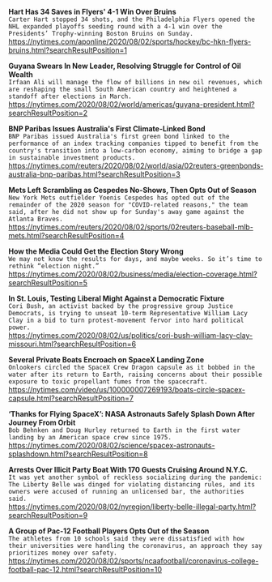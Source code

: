 **Hart Has 34 Saves in Flyers' 4-1 Win Over Bruins**\
`Carter Hart stopped 34 shots, and the Philadelphia Flyers opened the NHL expanded playoffs seeding round with a 4-1 win over the Presidents’ Trophy-winning Boston Bruins on Sunday.`\
https://nytimes.com/aponline/2020/08/02/sports/hockey/bc-hkn-flyers-bruins.html?searchResultPosition=1

**Guyana Swears In New Leader, Resolving Struggle for Control of Oil Wealth**\
`Irfaan Ali will manage the flow of billions in new oil revenues, which are reshaping the small South American country and heightened a standoff after elections in March.`\
https://nytimes.com/2020/08/02/world/americas/guyana-president.html?searchResultPosition=2

**BNP Paribas Issues Australia's First Climate-Linked Bond**\
`BNP Paribas issued Australia's first green bond linked to the performance of an index tracking companies tipped to benefit from the country's transition into a low-carbon economy, aiming to bridge a gap in sustainable investment products.`\
https://nytimes.com/reuters/2020/08/02/world/asia/02reuters-greenbonds-australia-bnp-paribas.html?searchResultPosition=3

**Mets Left Scrambling as Cespedes No-Shows, Then Opts Out of Season**\
`New York Mets outfielder Yoenis Cespedes has opted out of the remainder of the 2020 season for "COVID-related reasons," the team said, after he did not show up for Sunday's away game against the Atlanta Braves.`\
https://nytimes.com/reuters/2020/08/02/sports/02reuters-baseball-mlb-mets.html?searchResultPosition=4

**How the Media Could Get the Election Story Wrong**\
`We may not know the results for days, and maybe weeks. So it’s time to rethink “election night.”`\
https://nytimes.com/2020/08/02/business/media/election-coverage.html?searchResultPosition=5

**In St. Louis, Testing Liberal Might Against a Democratic Fixture**\
`Cori Bush, an activist backed by the progressive group Justice Democrats, is trying to unseat 10-term Representative William Lacy Clay in a bid to turn protest-movement fervor into hard political power.`\
https://nytimes.com/2020/08/02/us/politics/cori-bush-william-lacy-clay-missouri.html?searchResultPosition=6

**Several Private Boats Encroach on SpaceX Landing Zone**\
`Onlookers circled the SpaceX Crew Dragon capsule as it bobbed in the water after its return to Earth, raising concerns about their possible exposure to toxic propellant fumes from the spacecraft.`\
https://nytimes.com/video/us/100000007269193/boats-circle-spacex-capsule.html?searchResultPosition=7

**‘Thanks for Flying SpaceX’: NASA Astronauts Safely Splash Down After Journey From Orbit**\
`Bob Behnken and Doug Hurley returned to Earth in the first water landing by an American space crew since 1975.`\
https://nytimes.com/2020/08/02/science/spacex-astronauts-splashdown.html?searchResultPosition=8

**Arrests Over Illicit Party Boat With 170 Guests Cruising Around N.Y.C.**\
`It was yet another symbol of reckless socializing during the pandemic: The Liberty Belle was dinged for violating distancing rules, and its owners were accused of running an unlicensed bar, the authorities said.`\
https://nytimes.com/2020/08/02/nyregion/liberty-belle-illegal-party.html?searchResultPosition=9

**A Group of Pac-12 Football Players Opts Out of the Season**\
`The athletes from 10 schools said they were dissatisfied with how their universities were handling the coronavirus, an approach they say prioritizes money over safety.`\
https://nytimes.com/2020/08/02/sports/ncaafootball/coronavirus-college-football-pac-12.html?searchResultPosition=10

